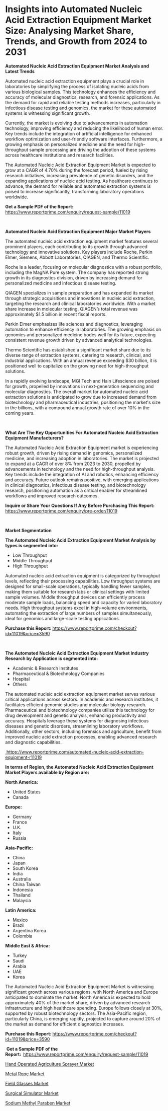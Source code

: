<p><h1>Insights into Automated Nucleic Acid Extraction Equipment Market Size: Analysing Market Share, Trends, and Growth from 2024 to 2031</h1></p><p><strong>Automated Nucleic Acid Extraction Equipment Market Analysis and Latest Trends</strong></p>
<p><p>Automated nucleic acid extraction equipment plays a crucial role in laboratories by simplifying the process of isolating nucleic acids from various biological samples. This technology enhances the efficiency and accuracy of molecular diagnostics, research, and forensic applications. As the demand for rapid and reliable testing methods increases, particularly in infectious disease testing and genomics, the market for these automated systems is witnessing significant growth.</p><p>Currently, the market is evolving due to advancements in automation technology, improving efficiency and reducing the likelihood of human error. Key trends include the integration of artificial intelligence for enhanced workflow optimization and user-friendly software interfaces. Furthermore, a growing emphasis on personalized medicine and the need for high-throughput sample processing are driving the adoption of these systems across healthcare institutions and research facilities.</p><p>The Automated Nucleic Acid Extraction Equipment Market is expected to grow at a CAGR of 4.70% during the forecast period, fueled by rising research initiatives, increasing prevalence of genetic disorders, and the expanding applications of nucleic acid testing. As healthcare continues to advance, the demand for reliable and automated extraction systems is poised to increase significantly, transforming laboratory operations worldwide.</p></p>
<p><strong>Get a Sample PDF of the Report:&nbsp;</strong> <a href="https://www.reportprime.com/enquiry/request-sample/11019">https://www.reportprime.com/enquiry/request-sample/11019</a></p>
<p>&nbsp;</p>
<p><strong>Automated Nucleic Acid Extraction Equipment Major Market Players</strong></p>
<p><p>The automated nucleic acid extraction equipment market features several prominent players, each contributing to its growth through advanced technology and innovative solutions. Key players include Roche, Perkin Elmer, Siemens, Abbott Laboratories, QIAGEN, and Thermo Scientific. </p><p>Roche is a leader, focusing on molecular diagnostics with a robust portfolio, including the MagNA Pure system. The company has reported strong growth in its diagnostics division, driven by increasing demand for personalized medicine and infectious disease testing.</p><p>QIAGEN specializes in sample preparation and has expanded its market through strategic acquisitions and innovations in nucleic acid extraction, targeting the research and clinical laboratories worldwide. With a market share increase in molecular testing, QIAGEN’s total revenue was approximately $1.5 billion in recent fiscal reports.</p><p>Perkin Elmer emphasizes life sciences and diagnostics, leveraging automation to enhance efficiency in laboratories. The growing emphasis on genomics and personalized medicine bodes well for its future, expecting consistent revenue growth driven by advanced analytical technologies.</p><p>Thermo Scientific has established a significant market share due to its diverse range of extraction systems, catering to research, clinical, and industrial applications. With an annual revenue exceeding $30 billion, it is positioned well to capitalize on the growing need for high-throughput solutions.</p><p>In a rapidly evolving landscape, MGI Tech and Hain Lifescience are poised for growth, propelled by innovations in next-generation sequencing and molecular diagnostics. The overall market for automated nucleic acid extraction solutions is anticipated to grow due to increased demand from biotechnology and pharmaceutical industries, positioning the market's size in the billions, with a compound annual growth rate of over 10% in the coming years.</p></p>
<p>&nbsp;</p>
<p><strong>What Are The Key Opportunities For Automated Nucleic Acid Extraction Equipment Manufacturers?</strong></p>
<p><p>The Automated Nucleic Acid Extraction Equipment market is experiencing robust growth, driven by rising demand in genomics, personalized medicine, and increasing adoption in laboratories. The market is projected to expand at a CAGR of over 8% from 2023 to 2030, propelled by advancements in technology and the need for high-throughput analysis. Key trends include the integration of AI and robotics, enhancing efficiency and accuracy. Future outlook remains positive, with emerging applications in clinical diagnostics, infectious disease testing, and biotechnology research, positioning automation as a critical enabler for streamlined workflows and improved research outcomes.</p></p>
<p><strong>Inquire or Share Your Questions If Any Before Purchasing This Report:</strong> <a href="https://www.reportprime.com/enquiry/pre-order/11019">https://www.reportprime.com/enquiry/pre-order/11019</a></p>
<p>&nbsp;</p>
<p><strong>Market Segmentation</strong></p>
<p><strong>The Automated Nucleic Acid Extraction Equipment Market Analysis by types is segmented into:</strong></p>
<p><ul><li>Low Throughput</li><li>Middle Throughput</li><li>High Throughput</li></ul></p>
<p><p>Automated nucleic acid extraction equipment is categorized by throughput levels, reflecting their processing capabilities. Low throughput systems are designed for small-scale operations, typically handling fewer samples, making them suitable for research labs or clinical settings with limited sample volumes. Middle throughput devices can efficiently process moderate sample loads, balancing speed and capacity for varied laboratory needs. High throughput systems excel in high-volume environments, automating the extraction of large numbers of samples simultaneously, ideal for genomics and large-scale testing applications.</p></p>
<p><strong>Purchase this Report:&nbsp;</strong><a href="https://www.reportprime.com/checkout?id=11019&price=3590">https://www.reportprime.com/checkout?id=11019&price=3590</a></p>
<p>&nbsp;</p>
<p><strong>The Automated Nucleic Acid Extraction Equipment Market Industry Research by Application is segmented into:</strong></p>
<p><ul><li>Academic & Research Institutes</li><li>Pharmaceutical & Biotechnology Companies</li><li>Hospital</li><li>Others</li></ul></p>
<p><p>The automated nucleic acid extraction equipment market serves various critical applications across sectors. In academic and research institutes, it facilitates efficient genomic studies and molecular biology research. Pharmaceutical and biotechnology companies utilize this technology for drug development and genetic analysis, enhancing productivity and accuracy. Hospitals leverage these systems for diagnosing infectious diseases and genetic disorders, streamlining laboratory workflows. Additionally, other sectors, including forensics and agriculture, benefit from improved nucleic acid extraction processes, enabling advanced research and diagnostic capabilities.</p></p>
<p><a href="https://www.reportprime.com/automated-nucleic-acid-extraction-equipment-r11019">&nbsp;https://www.reportprime.com/automated-nucleic-acid-extraction-equipment-r11019</a></p>
<p><strong>In terms of Region, the Automated Nucleic Acid Extraction Equipment Market Players available by Region are:</strong></p>
<p>
    <p> <strong> North America: </strong>
        <ul>
            <li>United States</li>
            <li>Canada</li>
        </ul>
        </p> 
    <p> <strong> Europe: </strong>
        <ul>
            <li>Germany</li>
            <li>France</li>
            <li>U.K.</li>
            <li>Italy</li>
            <li>Russia</li>
        </ul>
        </p> 
    <p> <strong> Asia-Pacific: </strong>
        <ul>
            <li>China</li>
            <li>Japan</li>
            <li>South Korea</li>
            <li>India</li>
            <li>Australia</li>
            <li>China Taiwan</li>
            <li>Indonesia</li>
            <li>Thailand</li>
            <li>Malaysia</li>
        </ul>
        </p> 
    <p> <strong> Latin America: </strong>
        <ul>
            <li>Mexico</li>
            <li>Brazil</li>
            <li>Argentina Korea</li>
            <li>Colombia</li>
        </ul>
        </p> 
    <p> <strong> Middle East & Africa: </strong>
        <ul>
            <li>Turkey</li>
            <li>Saudi</li>
            <li>Arabia</li>
            <li>UAE</li>
            <li>Korea</li>
        </ul>
    </p>
    </p>
<p><p>The Automated Nucleic Acid Extraction Equipment Market is witnessing significant growth across various regions, with North America and Europe anticipated to dominate the market. North America is expected to hold approximately 40% of the market share, driven by advanced research infrastructure and high healthcare spending. Europe follows closely at 30%, supported by robust biotechnology sectors. The Asia-Pacific region, particularly China, is emerging rapidly, projected to capture around 20% of the market as demand for efficient diagnostics increases.</p></p>
<p><strong>Purchase this Report: </strong><a href="https://www.reportprime.com/checkout?id=11019&price=3590">https://www.reportprime.com/checkout?id=11019&price=3590</a></p>
<p>&nbsp;<strong>Get a Sample PDF of the Report:&nbsp;&nbsp;</strong><a href="https://www.reportprime.com/enquiry/request-sample/11019">https://www.reportprime.com/enquiry/request-sample/11019</a></p>
<p><strong></strong></p>
<p><p><a href="https://medium.com/@samantha.welch56767/the-hand-operated-agriculture-sprayer-market-has-grown-significantly-as-a-result-of-several-5d034000325d">Hand Operated Agriculture Sprayer Market</a></p><p><a href="https://www.linkedin.com/pulse/metal-rope-market-indicators-size-regional-breakdown-player-nvwlc?trackingId=wQeN0ThFQEed5rbXCFes0g%3D%3D">Metal Rope Market</a></p><p><a href="https://issuu.com/reportprime-2/docs/field-glasses-market-size-2030.pptx_642a8bfcff202c">Field Glasses Market</a></p><p><a href="https://github.com/julyju69/Market-Research-Report-List-5/blob/main/surgical-simulator-market.md">Surgical Simulator Market</a></p><p><a href="https://www.linkedin.com/pulse/sodium-methyl-paraben-market-size-share-growth-analysis-type-z8clc?trackingId=0M55vcmyRkaM7cAuLyvOzA%3D%3D">Sodium Methyl Paraben Market</a></p></p>